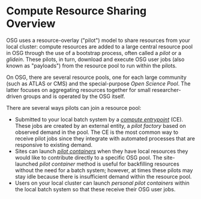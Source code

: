 
Compute Resource Sharing Overview
=================================

OSG uses a resource-overlay ("pilot") model to share resources from your local cluster:
compute resources are added to a large central resource pool in OSG through the use of a bootstrap process, often called a
_pilot_ or a _glidein_.
These pilots, in turn, download and execute OSG user jobs (also known as "payloads") from the resource pool to run within the pilots.

On OSG, there are several resource pools, one for each large community (such as ATLAS or CMS) and the special-purpose
_Open Science Pool_.
The latter focuses on aggregating resources together for small researcher-driven groups and is operated by the OSG
itself.

There are several ways pilots can join a resource pool:

* Submitted to your local batch system by a [*compute entrypoint*](../compute-element/htcondor-ce-overview.md) (CE).
  These jobs are created by an external entity, a *pilot factory* based on observed demand in the pool.
  The CE is the most common way to receive pilot jobs since they integrate with automated processes that are responsive
  to existing demand.
* Sites can launch [*pilot containers*](os-backfill-containers.md) when they have local resources they
  would like to contribute directly to a specific OSG pool.
  The site-launched *pilot container* method is useful for backfilling resources without the need for a batch system;
  however, at times these pilots may stay idle because there is insufficient demand within the resource pool.
* Users on your local cluster can launch *personal pilot containers* within the local batch system so that these
  receive their OSG user jobs.
